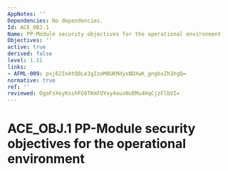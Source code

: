 ```yaml
---
AppNotes: ''
Dependencies: No dependencies.
Id: ACE_OBJ.1
Name: PP-Module security objectives for the operational environment
Objectives: ''
active: true
derived: false
level: 1.11
links:
- AFML-009: psj62In4tQ0Le3gIzeM0UKMdyxNDXwK_gngbxZh1hgQ=
normative: true
ref: ''
reviewed: OgoFsXeyKxshFG9TKmFUYvy4auxNuEMu4HqCjzFlbVI=
---
```


# ACE_OBJ.1 PP-Module security objectives for the operational environment